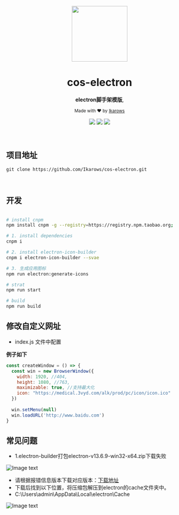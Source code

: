 <div align="center">
<p><img width="150" src="https://avatars0.githubusercontent.com/u/25151659?s=460&v=4"></p>

<h1>cos-electron</h1>

<p>
   <strong>electron脚手架模版</strong>,
</p>

<p>
  <sub>Made with ❤︎ by
    <a href="https://github.com/Ikarows">Ikarows</a>
  </sub>
</p>

<img src="https://shields.io/badge/node-%3E%3D%2016.0.0-brightgreen">
<img src="https://img.shields.io/badge/electron-26.2.0-brightgreen">
<img src="https://img.shields.io/badge/electron_icon_builder-2.0.1-brightgreen">
</div>

<br>
<br>

## 项目地址

```shell
git clone https://github.com/Ikarows/cos-electron.git
```

<br />

## 开发

```bash

# install cnpm
npm install cnpm -g --registry=https://registry.npm.taobao.org;

# 1. install dependencies
cnpm i

# 2. install electron-icon-builder
cnpm i electron-icon-builder --svae

# 3. 生成应用图标
npm run electron:generate-icons

# strat
npm run start

# build
npm run build
```

## 修改自定义网址

- index.js 文件中配置

**例子如下**

```javascript
const createWindow = () => {
  const win = new BrowserWindow({
    width: 1920, //404,
    height: 1080, //763,
    maximizable: true, //支持最大化
    icon: "https://medical.3vyd.com/alk/prod/pc/icon/icon.ico"
  })
  
  win.setMenu(null)
  win.loadURL('http://www.baidu.com')
}
```

## 常见问题
- 1.electron-builder打包electron-v13.6.9-win32-x64.zip下载失败
  
![Image text](https://img-blog.csdnimg.cn/aebb64b00d6e4989ae8ce6470f719e5e.png#pic_center)

- 请根据报错信息版本下载对应版本：[下载地址](https://github.com/electron/electron/releases/tag/v31.1.0)
- 下载后找到以下位置，将压缩包解压到electron的cache文件夹中。
- C:\Users\admin\AppData\Local\electron\Cache

![Image text](https://img-blog.csdnimg.cn/a995d138894442acb9eb59a81945c51c.png#pic_center)
